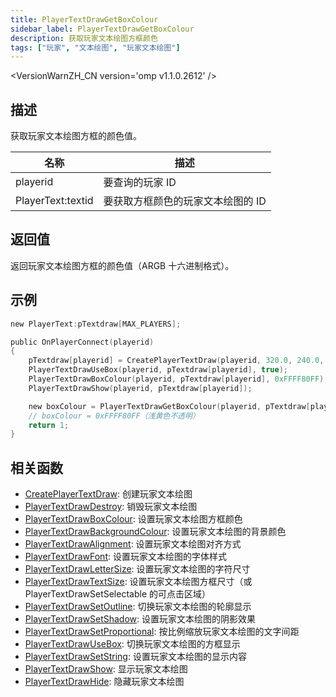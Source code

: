 ```yaml
---
title: PlayerTextDrawGetBoxColour
sidebar_label: PlayerTextDrawGetBoxColour
description: 获取玩家文本绘图方框颜色
tags: ["玩家", "文本绘图", "玩家文本绘图"]
---
```


<VersionWarnZH_CN version='omp v1.1.0.2612' />

## 描述

获取玩家文本绘图方框的颜色值。

| 名称              | 描述                              |
| ----------------- | --------------------------------- |
| playerid          | 要查询的玩家 ID                   |
| PlayerText:textid | 要获取方框颜色的玩家文本绘图的 ID |

## 返回值

返回玩家文本绘图方框的颜色值（ARGB 十六进制格式）。

## 示例

```c
new PlayerText:pTextdraw[MAX_PLAYERS];

public OnPlayerConnect(playerid)
{
    pTextdraw[playerid] = CreatePlayerTextDraw(playerid, 320.0, 240.0, "欢迎来到我的OPEN.MP服务器");
    PlayerTextDrawUseBox(playerid, pTextdraw[playerid], true);
    PlayerTextDrawBoxColour(playerid, pTextdraw[playerid], 0xFFFF80FF);
    PlayerTextDrawShow(playerid, pTextdraw[playerid]);

    new boxColour = PlayerTextDrawGetBoxColour(playerid, pTextdraw[playerid]);
    // boxColour = 0xFFFF80FF（浅黄色不透明）
    return 1;
}
```

## 相关函数

- [CreatePlayerTextDraw](CreatePlayerTextDraw): 创建玩家文本绘图
- [PlayerTextDrawDestroy](PlayerTextDrawDestroy): 销毁玩家文本绘图
- [PlayerTextDrawBoxColour](PlayerTextDrawBoxColour): 设置玩家文本绘图方框颜色
- [PlayerTextDrawBackgroundColour](PlayerTextDrawBackgroundColour): 设置玩家文本绘图的背景颜色
- [PlayerTextDrawAlignment](PlayerTextDrawAlignment): 设置玩家文本绘图对齐方式
- [PlayerTextDrawFont](PlayerTextDrawFont): 设置玩家文本绘图的字体样式
- [PlayerTextDrawLetterSize](PlayerTextDrawLetterSize): 设置玩家文本绘图的字符尺寸
- [PlayerTextDrawTextSize](PlayerTextDrawTextSize): 设置玩家文本绘图方框尺寸（或 PlayerTextDrawSetSelectable 的可点击区域）
- [PlayerTextDrawSetOutline](PlayerTextDrawSetOutline): 切换玩家文本绘图的轮廓显示
- [PlayerTextDrawSetShadow](PlayerTextDrawSetShadow): 设置玩家文本绘图的阴影效果
- [PlayerTextDrawSetProportional](PlayerTextDrawSetProportional): 按比例缩放玩家文本绘图的文字间距
- [PlayerTextDrawUseBox](PlayerTextDrawUseBox): 切换玩家文本绘图的方框显示
- [PlayerTextDrawSetString](PlayerTextDrawSetString): 设置玩家文本绘图的显示内容
- [PlayerTextDrawShow](PlayerTextDrawShow): 显示玩家文本绘图
- [PlayerTextDrawHide](PlayerTextDrawHide): 隐藏玩家文本绘图
